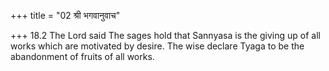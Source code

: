 +++
title = "02 श्री भगवानुवाच"

+++
18.2 The Lord said The sages hold that Sannyasa is the giving up of all
works which are motivated by desire. The wise declare Tyaga to be the
abandonment of fruits of all works.
